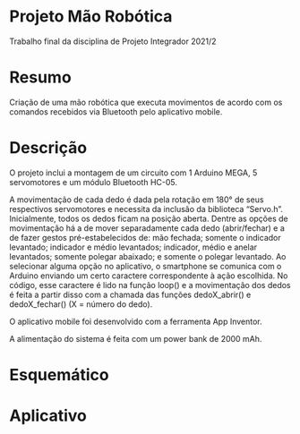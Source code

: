 # Projeto Mão Robótica
Trabalho final da disciplina de Projeto Integrador 2021/2

# Resumo
Criação de uma mão robótica que executa movimentos de acordo com os comandos recebidos via Bluetooth pelo aplicativo mobile.

# Descrição
O projeto inclui a montagem de um circuito com 1 Arduino MEGA, 5 servomotores e um módulo Bluetooth HC-05. 

A movimentação de cada dedo é dada pela rotação em 180° de seus respectivos servomotores e necessita da inclusão da biblioteca “Servo.h”. Inicialmente, todos os dedos ficam na posição aberta. Dentre as opções de movimentação há a de mover separadamente cada dedo (abrir/fechar) e a de fazer gestos pré-estabelecidos de: mão fechada; somente o indicador levantado; indicador e médio levantados; indicador, médio e anelar levantados; somente polegar abaixado; e somente o polegar levantado. Ao selecionar alguma opção no aplicativo, o smartphone se comunica com o Arduino enviando um certo caractere correspondente à ação escolhida. No código, esse caractere é lido na função loop() e a movimentação dos dedos é feita a partir disso com a chamada das funções dedoX_abrir() e dedoX_fechar() (X = número do dedo). 

O aplicativo mobile foi desenvolvido com a ferramenta App Inventor.

A alimentação do sistema é feita com um power bank de 2000 mAh.

# Esquemático

# Aplicativo
